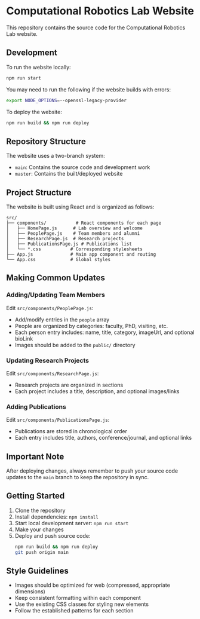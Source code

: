 # Computational Robotics Lab Website

This repository contains the source code for the Computational Robotics Lab website.

## Development

To run the website locally:
```bash
npm run start
```

You may need to run the following if the website builds with errors:

```bash
export NODE_OPTIONS=--openssl-legacy-provider
```

To deploy the website:
```bash
npm run build && npm run deploy
```

## Repository Structure

The website uses a two-branch system:
- `main`: Contains the source code and development work
- `master`: Contains the built/deployed website

## Project Structure

The website is built using React and is organized as follows:

```
src/
├── components/           # React components for each page
│   ├── HomePage.js      # Lab overview and welcome
│   ├── PeoplePage.js    # Team members and alumni
│   ├── ResearchPage.js  # Research projects
│   ├── PublicationsPage.js # Publications list
│   └── *.css           # Corresponding stylesheets
├── App.js              # Main app component and routing
└── App.css             # Global styles
```

## Making Common Updates

### Adding/Updating Team Members
Edit `src/components/PeoplePage.js`:
- Add/modify entries in the `people` array
- People are organized by categories: faculty, PhD, visiting, etc.
- Each person entry includes: name, title, category, imageUrl, and optional bioLink
- Images should be added to the `public/` directory

### Updating Research Projects
Edit `src/components/ResearchPage.js`:
- Research projects are organized in sections
- Each project includes a title, description, and optional images/links

### Adding Publications
Edit `src/components/PublicationsPage.js`:
- Publications are stored in chronological order
- Each entry includes title, authors, conference/journal, and optional links

## Important Note

After deploying changes, always remember to push your source code updates to the `main` branch to keep the repository in sync.

## Getting Started

1. Clone the repository
2. Install dependencies: `npm install`
3. Start local development server: `npm run start`
4. Make your changes
5. Deploy and push source code:
   ```bash
   npm run build && npm run deploy
   git push origin main
   ```

## Style Guidelines

- Images should be optimized for web (compressed, appropriate dimensions)
- Keep consistent formatting within each component
- Use the existing CSS classes for styling new elements
- Follow the established patterns for each section
